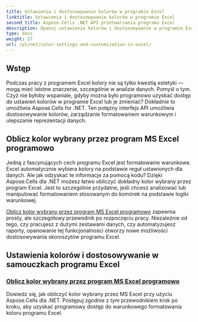 ```yaml
---
title: Ustawienia i dostosowywanie kolorów w programie Excel
linktitle: Ustawienia i dostosowywanie kolorów w programie Excel
second_title: Aspose.Cells .NET API przetwarzania programu Excel
description: Opanuj ustawienia kolorów i dostosowywanie w programie Excel za pomocą Aspose.Cells dla .NET. Dowiedz się, jak programowo obliczyć wybrany kolor programu Excel w tym samouczku krok po kroku.
type: docs
weight: 27
url: /pl/net/color-settings-and-customization-in-excel/
---
```

## Wstęp

Podczas pracy z programem Excel kolory nie są tylko kwestią estetyki — mogą mieć istotne znaczenie, szczególnie w analizie danych. Pomyśl o tym. Czyż nie byłoby wspaniale, gdyby można było programowo uzyskać dostęp do ustawień kolorów w programie Excel lub je zmieniać? Dokładnie to umożliwia Aspose.Cells for .NET. Ten potężny interfejs API umożliwia dostosowywanie kolorów, zarządzanie formatowaniem warunkowym i ulepszanie reprezentacji danych.

## Oblicz kolor wybrany przez program MS Excel programowo

Jedną z fascynujących cech programu Excel jest formatowanie warunkowe. Excel automatycznie wybiera kolory na podstawie reguł ustawionych dla danych. Ale jak odzyskać te informacje za pomocą kodu? Dzięki Aspose.Cells dla .NET możesz łatwo obliczyć dokładny kolor wybrany przez program Excel. Jest to szczególnie przydatne, jeśli chcesz analizować lub manipulować formatowaniem stosowanym do komórek na podstawie logiki warunkowej.

[Oblicz kolor wybrany przez program MS Excel programowo](./compute-color-chosen-by-ms-excel/) zapewnia prosty, ale szczegółowy przewodnik po rozpoczęciu pracy. Niezależnie od tego, czy pracujesz z dużymi zestawami danych, czy automatyzujesz raporty, opanowanie tej funkcjonalności otworzy nowe możliwości dostosowywania skoroszytów programu Excel.

## Ustawienia kolorów i dostosowywanie w samouczkach programu Excel
### [Oblicz kolor wybrany przez program MS Excel programowo](./compute-color-chosen-by-ms-excel/)
Dowiedz się, jak obliczyć kolor wybrany przez MS Excel przy użyciu Aspose.Cells dla .NET. Postępuj zgodnie z tym przewodnikiem krok po kroku, aby uzyskać programowy dostęp do warunkowego formatowania koloru programu Excel.